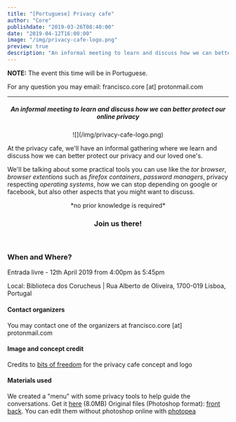 ```yaml
---
title: "[Portuguese] Privacy cafe"
author: "Core"
publishdate: "2019-03-26T08:40:00"
date: "2019-04-12T16:00:00"
image: "/img/privacy-cafe-logo.png"
preview: true
description: "An informal meeting to learn and discuss how we can better protect our online privacy"
---
```


**NOTE:** The event this time will be in Portuguese.

For any question you may email: francisco.core [at] protonmail.com

---

##### <center>**An informal meeting to learn and discuss how we can better protect our online privacy**</center>

<center>![](/img/privacy-cafe-logo.png)</center>

At the privacy cafe, we'll have an informal gathering where we learn and discuss how we can better protect our privacy and our loved one's.


We'll be talking about some practical tools you can use like the *tor browser*, *browser extentions* such as *firefox containers*, *password managers*, privacy respecting *operating systems*, how we can stop depending on google or facebook, but also other aspects that you might want to discuss.
<center>*no prior knowledge is required*</center>

### <center>**Join us there!**</center>
<br>

### When and Where?


Entrada livre - 12th April 2019 from 4:00pm às 5:45pm

Local: Biblioteca dos Corucheus |  Rua Alberto de Oliveira, 1700-019 Lisboa, Portugal

#### Contact organizers
You may contact one of the organizers at francisco.core [at] protonmail.com

#### Image and concept credit
Credits to [bits of freedom](https://bof.nl) for the privacy cafe concept and logo

#### Materials used
We created a "menu" with some privacy tools to help guide the conversations. Get it [here](/resources/privacy-cafe-leaflet-v1.pdf) (8.0MB)
Original files (Photoshop format): [front](/resources/privacy-cafe/front-side.psd) [back](/resources/privacy-cafe/back.psd). You can edit them without photoshop online with [photopea](https://www.photopea.com/)
